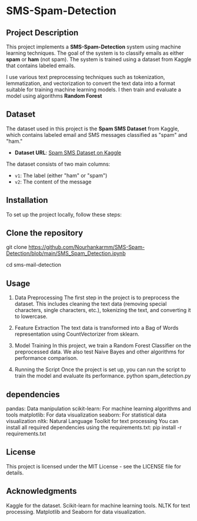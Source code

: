 # SMS-Spam-Detection

## Project Description

This project implements a **SMS-Spam-Detection** system using machine learning techniques. The goal of the system is to classify emails as either **spam** or **ham** (not spam). The system is trained using a dataset from Kaggle that contains labeled emails.

I use various text preprocessing techniques such as tokenization, lemmatization, and vectorization to convert the text data into a format suitable for training machine learning models. I then train and evaluate a model using algorithms **Random Forest** 

## Dataset

The dataset used in this project is the **Spam SMS Dataset** from Kaggle, which contains labeled email and SMS messages classified as "spam" and "ham."

- **Dataset URL**: [Spam SMS Dataset on Kaggle](https://www.kaggle.com/datasets/uciml/sms-spam-collection-dataset/data)

The dataset consists of two main columns:
- `v1`: The label (either "ham" or "spam")
- `v2`: The content of the message

## Installation

To set up the project locally, follow these steps:

## Clone the repository

git clone https://github.com/Nourhankarmm/SMS-Spam-Detection/blob/main/SMS_Spam_Detection.ipynb

cd sms-mail-detection

## Usage
1. Data Preprocessing
The first step in the project is to preprocess the dataset. This includes cleaning the text data (removing special characters, single characters, etc.), tokenizing the text, and converting it to lowercase.

2. Feature Extraction
The text data is transformed into a Bag of Words representation using CountVectorizer from sklearn.

3. Model Training
In this project, we train a Random Forest Classifier on the preprocessed data. We also test Naive Bayes and other algorithms for performance comparison.

4. Running the Script
Once the project is set up, you can run the script to train the model and evaluate its performance.
python spam_detection.py

## dependencies
pandas: Data manipulation
scikit-learn: For machine learning algorithms and tools
matplotlib: For data visualization
seaborn: For statistical data visualization
nltk: Natural Language Toolkit for text processing
You can install all required dependencies using the requirements.txt:
pip install -r requirements.txt

## License
This project is licensed under the MIT License - see the LICENSE file for details.

## Acknowledgments
Kaggle for the dataset.
Scikit-learn for machine learning tools.
NLTK for text processing.
Matplotlib and Seaborn for data visualization.
